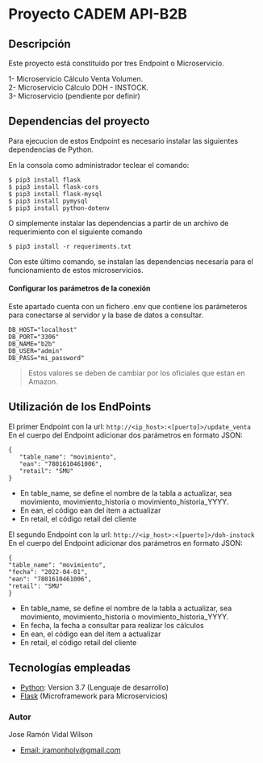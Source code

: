 # Proyecto CADEM API-B2B

## Descripción

Este proyecto está constituido por tres Endpoint o Microservicio.

1- Microservicio Cálculo Venta Volumen.  
2- Microservicio Cálculo DOH - INSTOCK.  
3- Microservicio (pendiente por definir)  


## Dependencias del proyecto
Para ejecucion de estos Endpoint es necesario instalar las siguientes dependencias de Python.

En la consola como administrador teclear el comando: 

`$ pip3 install flask`  
`$ pip3 install flask-cors`  
`$ pip3 install flask-mysql`  
`$ pip3 install pymysql`  
`$ pip3 install python-dotenv`


O simplemente instalar las dependencias a partir de un archivo de requerimiento con el siguiente comando

`$ pip3 install -r requeriments.txt`

Con este último comando, se instalan las dependencias necesaria para el funcionamiento de estos microservicios.

#### Configurar los parámetros de la conexión
Este apartado cuenta con un fichero .env que contiene los parámeteros para conectarse al servidor y la 
base de datos a consultar.  

`DB_HOST="localhost"`  
`DB_PORT="3306"`  
`DB_NAME="b2b"`  
`DB_USER="admin"`  
`DB_PASS="mi_password"`

>Estos valores se deben de cambiar por los oficiales que estan en Amazon.  

## Utilización de los EndPoints

El primer Endpoint con la url: `http://<ip_host>:<[puerto]>/update_venta`   
En el cuerpo del Endpoint adicionar dos parámetros en formato JSON:  

`{`  
`	"table_name": "movimiento",`  
`	"ean": "7801610461006",`  
`	"retail": "SMU"`  
`}`

* En table_name, se define el nombre de la tabla a actualizar, sea movimiento, movimiento_historia o movimiento_historia_YYYY.
* En ean, el código ean del item a actualizar
* En retail, el código retail del cliente

El segundo Endpoint con la url: `http://<ip_host>:<[puerto]>/doh-instock`   
En el cuerpo del Endpoint adicionar dos parámetros en formato JSON:  

`{`  
`"table_name": "movimiento",`      
`"fecha": "2022-04-01",`  
`"ean": "7801610461006",`  
`"retail": "SMU"`  
`}`  

* En table_name, se define el nombre de la tabla a actualizar, sea movimiento, movimiento_historia o movimiento_historia_YYYY.
* En fecha, la fecha a consultar para realizar los cálculos
* En ean, el código ean del item a actualizar
* En retail, el código retail del cliente


## Tecnologías empleadas

* [Python](https://www.python.org): Version 3.7 (Lenguaje de desarrollo)
* [Flask](https://flask.palletsprojects.com/en/2.1.x/) (Microframework para Microservicios) 

### Autor
Jose Ramón Vidal Wilson
- [Email: jramonholy@gmail.com](mailto:jramonholy@gmail.com?subject=Hi% "Hi!")
